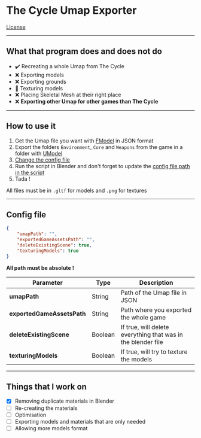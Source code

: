 # The Cycle Umap Exporter #  
  
[License](LICENSE)

---   
  
## What that program does and does not do ##  

- :heavy_check_mark: Recreating a whole Umap from The Cycle
- :x: Exporting models
- :x: Exporting grounds    
- 🚧 Texturing models  
- :x: Placing Skeletal Mesh at their right place  
- :x: __Exporting other Umap for other games than The Cycle__ 
  
---  
  
## How to use it ##

1. Get the Umap file you want with [FModel](https://github.com/iAmAsval/FModel) in JSON format  
2. Export the folders `Environment`, `Core` and `Weapons` from the game in a folder with [UModel](https://www.gildor.org/en/projects/umodel)  
3. [Change the config file](https://github.com/Arkait53/The-Cycle-Umap-Exporter/blob/main/README.md#config-file)  
4. Run the script in Blender and don't forget to update the [config file path in the script](https://github.com/Arkait53/The-Cycle-Umap-Exporter/blob/669744d5b8ab2bf11eb52111a07c832a4a688cbb/umapBuilder.py#L17)  
5. Tada !  

All files must be in `.gltf` for models and `.png` for textures

---
  
## Config file ##  
  
```json
{
    "umapPath": "",
    "exportedGameAssetsPath": "",
    "deleteExistingScene": true,
    "texturingModels": true
}
```

__All path must be absolute !__  
  
| Parameter | Type | Description |
| --- | --- | --- |
| __umapPath__                  | String | Path of the Umap file in JSON |
| __exportedGameAssetsPath__    | String | Path where you exported the whole game |
| __deleteExistingScene__       | Boolean | If true, will delete everything that was in the blender file |
| __texturingModels__           | Boolean | If true, will try to texture the models |
  
---
  
## Things that I work on ##  

- [x] Removing duplicate materials in Blender
- [ ] Re-creating the materials
- [ ] Optimisation
- [ ] Exporting models and materials that are only needed
- [ ] Allowing more models format
